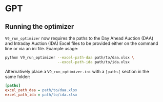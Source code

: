 # GPT

## Running the optimizer

`V9_run_optimizer` now requires the paths to the Day Ahead Auction (DAA)
and Intraday Auction (IDA) Excel files to be provided either on the
command line or via an ini file. Example usage:

```bash
python V9_run_optimizer --excel-path-daa path/to/daa.xlsx \
                        --excel-path-ida path/to/ida.xlsx
```

Alternatively place a `V9_run_optimizer.ini` with a `[paths]` section
in the same folder:

```ini
[paths]
excel_path_daa = path/to/daa.xlsx
excel_path_ida = path/to/ida.xlsx
```
